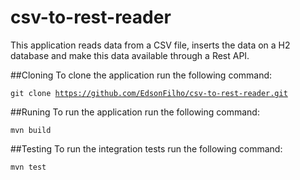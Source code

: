 # csv-to-rest-reader
This application reads data from a CSV file, inserts the data on a H2 database and make this data available through a Rest API.

##Cloning
To clone the application run the following command:

<code>git clone https://github.com/EdsonFilho/csv-to-rest-reader.git</code>

##Runing
To run the application run the following command:

<code>mvn build</code>

##Testing
To run the integration tests run the following command:

<code>mvn test</code> 
